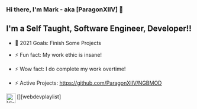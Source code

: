 ### Hi there, I'm Mark - aka [ParagonXIIV] 👋


## I'm a Self Taught, Software Engineer, Developer!!
- 🥅 2021 Goals: Finish Some Projects
- ⚡ Fun fact: My work ethic is insane!
- ⚡ Wow fact: I do complete my work overtime!

- ⚡ Active Projects: https://github.com/ParagonXIIV/NGBMOD

[<img align="left" alt="Visual Studio Code" width="26px" src="https://i.ibb.co/XktS5rC/Untitled.png" />][webdevplaylist]

<br />


<br />
<br />
